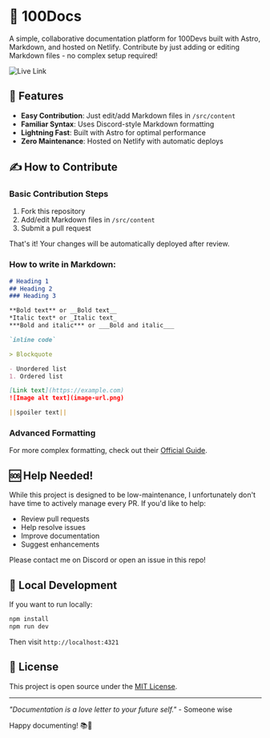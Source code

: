# 📝 100Docs

A simple, collaborative documentation platform for 100Devs built with Astro, Markdown, and hosted on Netlify. Contribute by just adding or editing Markdown files - no complex setup required!

![Live Link](https://100docs.netlify.app/)

## 🌟 Features

- **Easy Contribution**: Just edit/add Markdown files in `/src/content`
- **Familiar Syntax**: Uses Discord-style Markdown formatting
- **Lightning Fast**: Built with Astro for optimal performance
- **Zero Maintenance**: Hosted on Netlify with automatic deploys

## ✍️ How to Contribute

### Basic Contribution Steps

1. Fork this repository
2. Add/edit Markdown files in `/src/content`
3. Submit a pull request

That's it! Your changes will be automatically deployed after review.

### How to write in Markdown:

```markdown
# Heading 1
## Heading 2
### Heading 3

**Bold text** or __Bold text__
*Italic text* or _Italic text_
***Bold and italic*** or ___Bold and italic___

`inline code`

> Blockquote

- Unordered list
1. Ordered list

[Link text](https://example.com)
![Image alt text](image-url.png)

||spoiler text||
```

### Advanced Formatting

For more complex formatting, check out their [Official Guide](https://www.markdownguide.org/basic-syntax/).

## 🆘 Help Needed!

While this project is designed to be low-maintenance, I unfortunately don't have time to actively manage every PR. If you'd like to help:

- Review pull requests
- Help resolve issues
- Improve documentation
- Suggest enhancements

Please contact me on Discord or open an issue in this repo!

## 🚀 Local Development

If you want to run locally:

```bash
npm install
npm run dev
```

Then visit `http://localhost:4321`

## 📜 License

This project is open source under the [MIT License](https://opensource.org/license/mit).

---

*"Documentation is a love letter to your future self."* - Someone wise

Happy documenting! 📚💖
